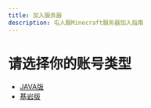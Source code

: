 ```yaml
---
title: 加入服务器
description: 屯人服Minecraft服务器加入指南
---
```


# 请选择你的账号类型

- [JAVA版](/屯人服文档/从这里开始/加入服务器/java版.md)
- [基岩版](/屯人服文档/从这里开始/加入服务器/基岩版.md)